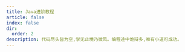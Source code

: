 ```yaml
---
title: Java进阶教程
article: false
index: false
dir:
  order: 2
description: 代码尽头皆为空,学无止境乃微风。编程途中诡辩多,唯有小道可成功。
---
```

